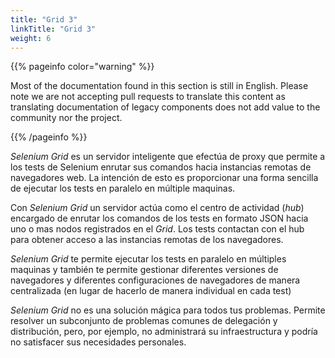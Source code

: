 ```yaml
---
title: "Grid 3"
linkTitle: "Grid 3"
weight: 6
---
```


{{% pageinfo color="warning" %}}
<p class="lead">
   <i class="fas fa-language display-4"></i> 
   Most of the documentation found in this section is still in English.
   Please note we are not accepting pull requests to translate this content
   as translating documentation of legacy components does not add value to
   the community nor the project.
</p>
{{% /pageinfo %}}

_Selenium Grid_ es un servidor inteligente que efectúa de proxy que permite a los
tests de Selenium enrutar sus comandos hacia instancias remotas de navegadores
web.
La intención de esto es proporcionar una forma sencilla de ejecutar los tests en
paralelo en múltiple maquinas.


Con _Selenium Grid_ un servidor actúa como el centro de actividad (_hub_) 
encargado de enrutar los comandos de los tests en formato JSON hacia uno o mas
nodos registrados en el _Grid_.
Los tests contactan con el hub para obtener acceso a las instancias remotas de
los navegadores.

_Selenium Grid_ te permite ejecutar los tests en paralelo en múltiples maquinas
y también te permite gestionar diferentes versiones de navegadores y diferentes
configuraciones de navegadores de manera centralizada (en lugar de hacerlo de
manera individual en cada test)

_Selenium Grid_ no es una solución mágica para todos tus problemas.
Permite resolver un subconjunto de problemas comunes de delegación y distribución,
pero, por ejemplo, no administrará su infraestructura y podría no satisfacer sus
necesidades personales.
